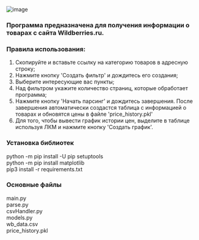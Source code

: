 ![image](https://github.com/CitoFly/parseWB/assets/74175035/75a4f1b3-208a-4574-ad50-32971d376509)

### Программа предназначена для получения информации о товарах с сайта Wildberries.ru.
### Правила использования:
1) Скопируйте и вставьте ссылку на категорию товаров в адресную строку;
2) Нажмите кнопку 'Создать фильтр' и дождитесь его создания;
3) Выберите интересующие вас пункты;
4) Над фильтром укажите количество страниц, которые обработает программа;
5) Нажмите кнопку 'Начать парсинг' и дождитесь завершения.
После завершения автоматически создастся таблица с информацией о товарах и обновятся цены в файле 'price_history.pkl'
6) Для того, чтобы вывести график истории цен, выделите в таблице используя ЛКМ и нажмите кнопку 'Создать график'.
### Установка библиотек
python -m pip install -U pip setuptools\
python -m pip install matplotlib\
pip3 install -r requirements.txt

### Основные файлы
main.py\
parse.py\
csvHandler.py\
models.py\
wb_data.csv\
price_history.pkl
